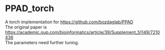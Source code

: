 # PPAD_torch
A torch implementation for https://github.com/bozdaglab/PPAD  
The original paper is https://academic.oup.com/bioinformatics/article/39/Supplement_1/i149/7210436  
The parameters need further tuning.
